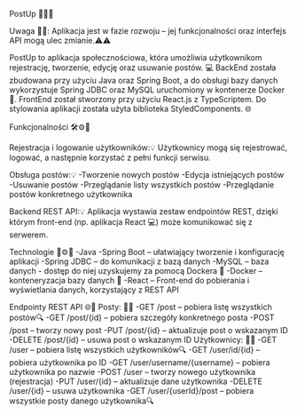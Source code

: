 PostUp 🚀🚀🚀

Uwaga 📢📢: Aplikacja jest w fazie rozwoju – jej funkcjonalności oraz interfejs API mogą ulec zmianie.⚠️⚠️

PostUp to aplikacja społecznościowa, która umożliwia użytkownikom rejestrację, tworzenie, edycję oraz usuwanie postów. 💻
BackEnd została zbudowana przy użyciu Java oraz Spring Boot, a do obsługi bazy danych wykorzystuje Spring JDBC oraz MySQL uruchomiony w kontenerze Docker 🐳.
FrontEnd został stworzony przy użyciu React.js z TypeScriptem. Do stylowania aplikacji została użyta biblioteka StyledComponents. 🌐

Funkcjonalności 🛠️⚙️🔧

  Rejestracja i logowanie użytkowników:💡
    Użytkownicy mogą się rejestrować, logować, a następnie korzystać z pełni funkcji serwisu.

  Obsługa postów:💡
    -Tworzenie nowych postów
    -Edycja istniejących postów
    -Usuwanie postów
    -Przeglądanie listy wszystkich postów
    -Przeglądanie postów konkretnego użytkownika

Backend REST API:💡
  Aplikacja wystawia zestaw endpointów REST, dzięki którym front-end (np. aplikacja React 💻) może komunikować się z serwerem.

Technologie 🔧⚙️🚀
  -Java
  -Spring Boot – ułatwiający tworzenie i konfigurację aplikacji
  -Spring JDBC – do komunikacji z bazą danych
  -MySQL – baza danych - dostęp do niej uzyskujemy za pomocą Dockera 🐳
  -Docker – konteneryzacja bazy danych 🐳
  -React – Front-end do pobierania i wyświetlania danych, korzystający z REST API


Endpointy REST API 🌐🚀
  Posty: 📝📝
    -GET /post – pobiera listę wszystkich postów🔍
    -GET /post/{id} – pobiera szczegóły konkretnego posta
    -POST /post – tworzy nowy post
    -PUT /post/{id} – aktualizuje post o wskazanym ID
    -DELETE /post/{id} – usuwa post o wskazanym ID
  Użytkownicy: 👤👤
    -GET /user – pobiera listę wszystkich użytkowników🔍
    -GET /user/id/{id} – pobiera użytkownika po ID
    -GET /user/username/{username} – pobiera użytkownika po nazwie
    -POST /user – tworzy nowego użytkownika (rejestracja)
    -PUT /user/{id} – aktualizuje dane użytkownika
    -DELETE /user/{id} – usuwa użytkownika
    -GET /user/{userId}/post – pobiera wszystkie posty danego użytkownika🔍


